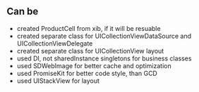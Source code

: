 ## Can be

- created ProductCell from xib, if it will be resuable
- created separate class for UICollectionViewDataSource and UICollectionViewDelegate
- created separate class for UICollectionView layout
- used DI, not sharedInstance singletons for business classes
- used SDWebImage for better cache and optimization
- used PromiseKit for better code style, than GCD
- used UIStackView for layout